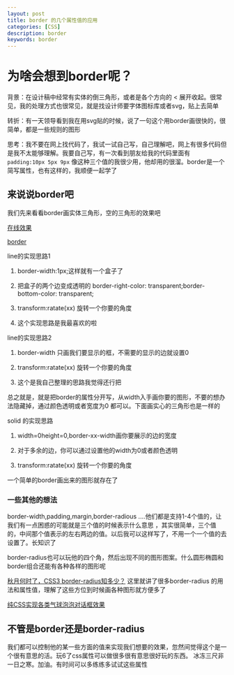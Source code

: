 ```yaml
---
layout: post
title: border 的几个属性值的应用
categories: [CSS]
description: border
keywords: border
---
```


# 为啥会想到border呢？
背景：在设计稿中经常有实体的倒三角形，或者是各个方向的 < 展开收起。很常见，我的处理方式也很常见，就是找设计师要字体图标库或者svg，贴上去简单

转折：有一天领导看到我在用svg贴的时候，说了一句这个用border画很快的，很简单，都是一些规则的图形

思考：我不要在网上找代码了，我试一试自己写，自己理解吧，网上有很多代码但是我不太能够理解。我要自己写，有一次看到朋友给我的代码里面有 `padding:10px 5px 9px` 像这种三个值的我很少用，他却用的很溜。border是一个简写属性，也有这样的，我顺便一起学了

## 来说说border吧

我们先来看看border画实体三角形，空的三角形的效果吧

[在线效果](https://codepen.io/qingchuang/pen/vYKzdZb)

[border](https://developer.mozilla.org/zh-CN/docs/Web/CSS/border)

line的实现思路1

1. border-width:1px;这样就有一个盒子了

2. 把盒子的两个边变成透明的 border-right-color: transparent;border-bottom-color: transparent;

3. transform:ratate(xx) 旋转一个你要的角度

4. 这个实现思路是我最喜欢的啦

line的实现思路2

1. border-width 只画我们要显示的框，不需要的显示的边就设置0

2. transform:ratate(xx) 旋转一个你要的角度

3. 这个是我自己整理的思路我觉得还行把

总之就是，就是把border的属性分开写，从width入手画你要的图形，不要的想办法隐藏掉，通过颜色透明或者宽度为0
都可以。下面画实心的三角形也是一样的

solid 的实现思路

1. width=0height=0,border-xx-width画你要展示的边的宽度

2. 对于多余的边，你可以通过设置他的width为0或者颜色透明

3. transform:ratate(xx) 旋转一个你要的角度

一个简单的border画出来的图形就存在了

### 一些其他的想法

border-width,padding,margin,border-radious ....他们都是支持1-4个值的，让我们有一点困惑的可能就是三个值的时候表示什么意思
，其实很简单，三个值的，中间那个值表示的左右两边的值。以后我可以这样写了，不用一个一个值的去设置了。长知识了

border-radius也可以玩他的四个角，然后出现不同的图形图案。什么圆形椭圆和border组合还能有各种各样的图形呢

[秋月何时了，CSS3 border-radius知多少？](https://www.zhangxinxu.com/wordpress/2015/11/css3-border-radius-tips/)
这里就讲了很多border-radius 的用法和属性值，理解了这些方位到时候画各种图形就方便多了

[纯CSS实现各类气球泡泡对话框效果](https://www.zhangxinxu.com/wordpress/2010/03/%e7%ba%afcss%e5%ae%9e%e7%8e%b0%e5%90%84%e7%b1%bb%e6%b0%94%e7%90%83%e6%b3%a1%e6%b3%a1%e5%af%b9%e8%af%9d%e6%a1%86%e6%95%88%e6%9e%9c/)

## 不管是border还是border-radius 
我们都可以控制他的某一些方面的值来实现我们想要的效果，忽然间觉得这个是一个很有意思的活。玩6了css属性可以做很多很有意思很好玩的东西。
冰冻三尺非一日之寒。加油。有时间可以多练练多试试这些属性
